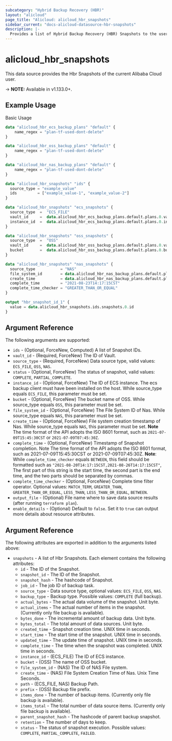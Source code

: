 ```yaml
---
subcategory: "Hybrid Backup Recovery (HBR)"
layout: "alicloud"
page_title: "Alicloud: alicloud_hbr_snapshots"
sidebar_current: "docs-alicloud-datasource-hbr-snapshots"
description: |-
  Provides a list of Hybrid Backup Recovery (HBR) Snapshots to the user.
---
```


# alicloud\_hbr\_snapshots

This data source provides the Hbr Snapshots of the current Alibaba Cloud user.

-> **NOTE:** Available in v1.133.0+.

## Example Usage

Basic Usage

```terraform
data "alicloud_hbr_ecs_backup_plans" "default" {
    name_regex = "plan-tf-used-dont-delete"
}

data "alicloud_hbr_oss_backup_plans" "default" {
	name_regex = "plan-tf-used-dont-delete"
}

data "alicloud_hbr_nas_backup_plans" "default" {
	name_regex = "plan-tf-used-dont-delete"
}

data "alicloud_hbr_snapshots" "ids" {
  source_type = "example_value"
  ids         = ["example_value-1", "example_value-2"]
}

data "alicloud_hbr_snapshots" "ecs_snapshots" {
  source_type  =  "ECS_FILE"
  vault_id     =  data.alicloud_hbr_ecs_backup_plans.default.plans.0.vault_id
  instance_id  =  data.alicloud_hbr_ecs_backup_plans.default.plans.0.instance_id
}

data "alicloud_hbr_snapshots" "oss_snapshots" {
  source_type  =  "OSS"
  vault_id     =  data.alicloud_hbr_oss_backup_plans.default.plans.0.vault_id
  bucket       =  data.alicloud_hbr_oss_backup_plans.default.plans.0.bucket
}

data "alicloud_hbr_snapshots" "nas_snapshots" {
  source_type           = "NAS"
  file_system_id        = data.alicloud_hbr_nas_backup_plans.default.plans.0.file_system_id
  create_time           = data.alicloud_hbr_nas_backup_plans.default.plans.0.create_time
  complete_time         = "2021-08-23T14:17:15CST"
  complete_time_checker = "GREATER_THAN_OR_EQUAL"
}

output "hbr_snapshot_id_1" {
  value = data.alicloud_hbr_snapshots.ids.snapshots.0.id
}         
```

## Argument Reference

The following arguments are supported:

* `ids` - (Optional, ForceNew, Computed)  A list of Snapshot IDs.
* `vault_id` - (Required, ForceNew) The ID of Vault.
* `source_type` - (Required, ForceNew) Data source type, valid values: `ECS_FILE`, `OSS`, `NAS`.
* `status` - (Optional, ForceNew) The status of snapshot, valid values: `COMPLETE`, `PARTIAL_COMPLETE`.
* `instance_id` - (Optional, ForceNew) The ID of ECS instance. The ecs backup client must have been installed on the host. While source_type equals `ECS_FILE`, this parameter must be set.
* `bucket` - (Optional, ForceNew) The bucket name of OSS. While source_type equals `OSS`, this parameter must be set.
* `file_system_id` - (Optional, ForceNew) The File System ID of Nas. While source_type equals `NAS`, this parameter must be set.
* `create_time` - (Optional, ForceNew) File system creation timestamp of Nas. While source_type equals `NAS`, this parameter must be set. **Note** The time format of the API adopts the ISO 8601 format, such as `2021-07-09T15:45:30CST` or `2021-07-09T07:45:30Z`.
* `complete_time` - (Optional, ForceNew) Timestamp of Snapshot completion. Note The time format of the API adopts the ISO 8601 format, such as 2021-07-09T15:45:30CST or 2021-07-09T07:45:30Z. **Note**: While `complete_time_checker` equals `BETWEEN`, this field should be formatted such as `"2021-08-20T14:17:15CST,2021-08-26T14:17:15CST"`, The first part of this string is the start time, the second part is the end time, and the two parts should be separated by commas.
* `complete_time_checker` - (Optional, ForceNew) Complete time filter operator. Optional values: `MATCH_TERM`, `GREATER_THAN`, `GREATER_THAN_OR_EQUAL`, `LESS_THAN`, `LESS_THAN_OR_EQUAL`, `BETWEEN`.
* `output_file` - (Optional) File name where to save data source results (after running `terraform plan`).
* `enable_details` - (Optional) Default to `false`. Set it to `true` can output more details about resource attributes.

## Argument Reference

The following attributes are exported in addition to the arguments listed above:

* `snapshots` - A list of Hbr Snapshots. Each element contains the following attributes:
	* `id` - The ID of the Snapshot.
	* `snapshot_id` - The ID of the Snapshot.
	* `snapshot_hash` - The hashcode of Snapshot.
	* `job_id` - The job ID of backup task.
	* `source_type` - Data source type, optional values: `ECS_FILE`, `OSS`, `NAS`.
	* `backup_type` - Backup type. Possible values: `COMPLETE` (full backup).
	* `actual_bytes` - The actual data volume of the snapshot. Unit byte.
	* `actual_items` - The actual number of items in the snapshot. (Currently only file backup is available).
	* `bytes_done` - The incremental amount of backup data. Unit byte.
	* `bytes_total` - The total amount of data sources. Unit byte.
	* `created_time` - Snapshot creation time. UNIX time in seconds.
	* `start_time` - The start time of the snapshot. UNIX time in seconds.
	* `updated_time` - The update time of snapshot. UNIX time in seconds.
	* `complete_time` - The time when the snapshot was completed. UNIX time in seconds.
	* `instance_id` - (ECS_FILE) The ID of ECS instance.
	* `bucket` - (OSS) The name of OSS bucket.
	* `file_system_id` - (NAS) The ID of NAS File system.
	* `create_time` - (NAS) File System Creation Time of Nas. Unix Time Seconds.
	* `path` - (ECS_FILE, NAS) Backup Path.
	* `prefix` - (OSS) Backup file prefix.
	* `items_done` - The number of backup items. (Currently only file backup is available).
	* `items_total` - The total number of data source items. (Currently only file backup is available).
	* `parent_snapshot_hash` - The hashcode of parent backup snapshot.
	* `retention` - The number of days to keep.
	* `status` - The status of snapshot execution. Possible values: `COMPLETE`, `PARTIAL_COMPLETE`, `FAILED`.
